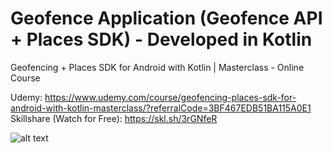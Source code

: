 # Geofence Application (Geofence API + Places SDK) - Developed in Kotlin

Geofencing + Places SDK for Android with Kotlin | Masterclass - Online Course

Udemy: https://www.udemy.com/course/geofencing-places-sdk-for-android-with-kotlin-masterclass/?referralCode=3BF467EDB51BA115A0E1
<br/>
Skillshare (Watch for Free): https://skl.sh/3rGNfeR

![alt text](https://i.postimg.cc/VNkTwPgk/Geofencing-Thumb-1.png)

